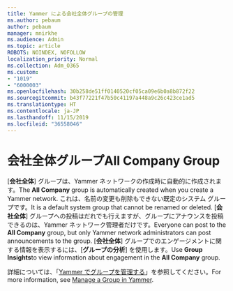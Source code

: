 ```yaml
---
title: Yammer による会社全体グループの管理
ms.author: pebaum
author: pebaum
manager: mnirkhe
ms.audience: Admin
ms.topic: article
ROBOTS: NOINDEX, NOFOLLOW
localization_priority: Normal
ms.collection: Adm_O365
ms.custom:
- "1019"
- "6000003"
ms.openlocfilehash: 30b258de51ff0140520cf05ca09e6b0a8b872f22
ms.sourcegitcommit: b43f77221f47b50c41197a448a9c26c423ce1ad5
ms.translationtype: HT
ms.contentlocale: ja-JP
ms.lasthandoff: 11/15/2019
ms.locfileid: "36558046"
---
```

# <a name="all-company-group"></a><span data-ttu-id="7ee95-102">会社全体グループ</span><span class="sxs-lookup"><span data-stu-id="7ee95-102">All Company Group</span></span>

<span data-ttu-id="7ee95-103">[**会社全体**] グループは、Yammer ネットワークの作成時に自動的に作成されます。</span><span class="sxs-lookup"><span data-stu-id="7ee95-103">The **All Company** group is automatically created when you create a Yammer network.</span></span> <span data-ttu-id="7ee95-104">これは、名前の変更も削除もできない既定のシステム グループです。</span><span class="sxs-lookup"><span data-stu-id="7ee95-104">It is a default system group that cannot be renamed or deleted.</span></span> <span data-ttu-id="7ee95-105">[**会社全体**] グループへの投稿はだれでも行えますが、グループにアナウンスを投稿できるのは、Yammer ネットワーク管理者だけです。</span><span class="sxs-lookup"><span data-stu-id="7ee95-105">Everyone can post to the **All Company** group, but only Yammer network administrators can post announcements to the group.</span></span> <span data-ttu-id="7ee95-106">[**会社全体**] グループでのエンゲージメントに関する情報を表示するには、[**グループの分析**] を使用します。</span><span class="sxs-lookup"><span data-stu-id="7ee95-106">Use **Group Insights**to view information about engagement in the **All Company** group.</span></span>

<span data-ttu-id="7ee95-107">詳細については、「[Yammer でグループを管理する](https://support.office.com/article/Manage-a-group-in-Yammer-6e05c6d6-5548-4c88-89cd-e6757a514ef2)」を参照してください。</span><span class="sxs-lookup"><span data-stu-id="7ee95-107">For more information, see [Manage a Group in Yammer](https://support.office.com/article/Manage-a-group-in-Yammer-6e05c6d6-5548-4c88-89cd-e6757a514ef2).</span></span>
